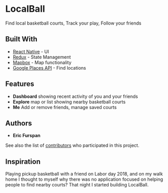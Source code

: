 # LocalBall

Find local basketball courts, Track your play, Follow your friends


## Built With

* [React Native](https://facebook.github.io/react-native/) - UI
* [Redux](https://redux.js.org/) - State Management
* [Mapbox](https://github.com/mapbox/react-native-mapbox-gl) - Map functionality
* [Google Places API](https://developers.google.com/places/web-service/search) - Find locations

## Features
* **Dashboard** showing recent activity of you and your friends
* **Explore** map or list showing nearby basketball courts
* **Me** Add or remove friends, manage saved courts

## Authors

* **Eric Furspan**

See also the list of [contributors](https://github.com/Quanda/Local-Ball/contributors) who participated in this project.


## Inspiration

Playing pickup basketball with a friend on Labor day 2018, and on my walk home I thought to myself why there
 was no application focused on helping people to find nearby courts? That night I started building LocalBall.